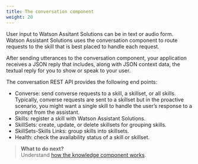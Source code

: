 ```yaml
---
title: The conversation component
weight: 20
---
```

User input to Watson Assitant Solutions can be in text or audio form. Watson Assistant Solutions uses the conversation component to route requests to the skill that is best placed to handle each request.

After sending utterances to the conversation component, your application receives a JSON reply that includes, along with JSON context data, the textual reply for you to show or speak to your user.

The conversation REST API provides the following end points:
- Converse: send converse requests to a skill, a skillset, or all skills.  Typically, converse requests are sent to a skillset but in the proactive scenario, you might want a single skill to handle the user’s response to a prompt from the assistant.
- Skills: register a skill with Watson Assistant Solutions.
- SkillSets: create, update, or delete skillsets for grouping skills.
- SkillSets-Skills Links: group skills into skillsets.
- Health: check the availability status of a skill or skillset.

> **What to do next?**<br/>
Understand [how the knowledge component works]({{site.baseurl}}/understand-service/knowledge-store).
